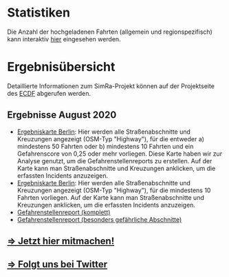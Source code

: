 # Statistiken

Die Anzahl der hochgeladenen Fahrten (allgemein und regionspezifisch) kann interaktiv [hier](https://simra-project.github.io/dashboard/) eingesehen werden.

# Ergebnisübersicht

Detaillierte Informationen zum SimRa-Projekt können auf der Projektseite des [ECDF](https://www.digital-future.berlin/forschung/projekte/simra/) abgerufen werden.

## Ergebnisse August 2020
- [Ergebniskarte Berlin](./map.html?region=berlin): Hier werden alle Straßenabschnitte und Kreuzungen angezeigt (OSM-Typ "Highway"), für die entweder a) mindestens 50 Fahrten oder b) mindestens 10 Fahrten und ein Gefahrenscore von 0,25 oder mehr vorliegen. Diese Karte haben wir zur Analyse genutzt, um die Gefahrenstellenreports zu erstellen. Auf der Karte kann man Straßenabschnitte und Kreuzungen anklicken, um die erfassten Incidents anzuzeigen.
- [Ergebniskarte Berlin](./map.html?region=berlin10): Hier werden alle Straßenabschnitte und Kreuzungen angezeigt (OSM-Typ "Highway"), für die mindestens 10 Fahrten vorliegen. Auf der Karte kann man Straßenabschnitte und Kreuzungen anklicken, um die erfassten Incidents anzuzeigen.
- [Gefahrenstellenreport (komplett)](./2020-08_complete.pdf)
- [Gefahrenstellenreport (besonders gefährliche Abschnitte)](./2020-08_most_dangerous.pdf)


## [=> Jetzt hier mitmachen!](./mitmachen.html)
## [=> Folgt uns bei Twitter](https://twitter.com/SimRa_App)
